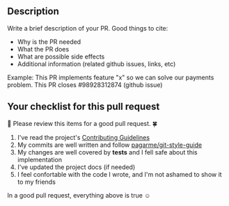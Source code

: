 ## Description

Write a brief description of your PR. Good things to cite:

- Why is the PR needed
- What the PR does
- What are possible side effects
- Additional information (related github issues, links, etc)

Example: This PR implements feature "x" so we can solve our payments problem. This PR closes #98928312874 (github issue)

## Your checklist for this pull request

:rotating_light: Please review this items for a good pull request. :four_leaf_clover:

1. I've read the project's [Contributing Guidelines](../CONTRIBUTING.md)
1. My commits are well written and follow [pagarme/git-style-guide](https://github.com/pagarme/git-style-guide)
1. My changes are well covered by **tests** and I fell safe about this implementation
1. I've updated the project docs (if needed)
1. I feel confortable with the code I wrote, and I'm not ashamed to show it to my friends

In a good pull request, everything above is true :relaxed:
